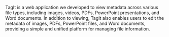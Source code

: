 TagIt is a web application we developed to view metadata across various file types, 
including images, videos, PDFs, PowerPoint presentations, and Word documents. In 
addition to viewing, TagIt also enables users to edit the metadata of images, PDFs, 
PowerPoint files, and Word documents, providing a simple and unified platform for 
managing file information. 
